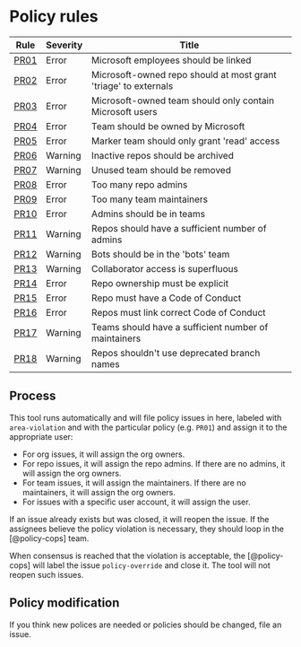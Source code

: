 # Policy rules

Rule            | Severity | Title
----------------|----------|------------------------------------------------
[PR01](PR01.md) | Error    | Microsoft employees should be linked
[PR02](PR02.md) | Error    | Microsoft-owned repo should at most grant 'triage' to externals
[PR03](PR03.md) | Error    | Microsoft-owned team should only contain Microsoft users
[PR04](PR04.md) | Error    | Team should be owned by Microsoft
[PR05](PR05.md) | Error    | Marker team should only grant 'read' access
[PR06](PR06.md) | Warning  | Inactive repos should be archived
[PR07](PR07.md) | Warning  | Unused team should be removed
[PR08](PR08.md) | Error    | Too many repo admins
[PR09](PR09.md) | Error    | Too many team maintainers
[PR10](PR10.md) | Error    | Admins should be in teams
[PR11](PR11.md) | Warning  | Repos should have a sufficient number of admins
[PR12](PR12.md) | Warning  | Bots should be in the 'bots' team
[PR13](PR13.md) | Warning  | Collaborator access is superfluous
[PR14](PR14.md) | Error    | Repo ownership must be explicit
[PR15](PR15.md) | Error    | Repo must have a Code of Conduct
[PR16](PR16.md) | Error    | Repos must link correct Code of Conduct
[PR17](PR17.md) | Warning  | Teams should have a sufficient number of maintainers
[PR18](PR18.md) | Warning  | Repos shouldn't use deprecated branch names

## Process

This tool runs automatically and will file policy issues in here, labeled with
`area-violation` and with the particular policy (e.g. `PR01`) and assign it to
the appropriate user:

* For org issues, it will assign the org owners.
* For repo issues, it will assign the repo admins. If there are no admins, it
  will assign the org owners.
* For team issues, it will assign the maintainers. If there are no maintainers,
  it will assign the org owners.
* For issues with a specific user account, it will assign the user.

If an issue already exists but was closed, it will reopen the issue. If the
assignees believe the policy violation is necessary, they should loop in the
[@policy-cops] team.

When consensus is reached that the violation is acceptable, the [@policy-cops]
will label the issue `policy-override` and close it. The tool will not reopen
such issues.

## Policy modification

If you think new polices are needed or policies should be changed, file an
issue.
